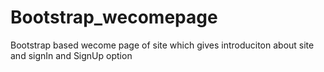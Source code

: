 # Bootstrap_wecomepage
Bootstrap based wecome page of site which gives introduciton about site and signIn and SignUp option
